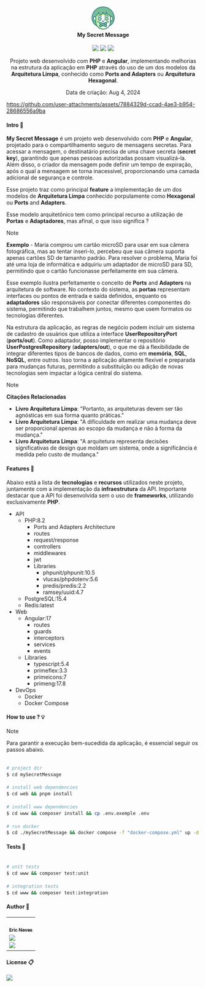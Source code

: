 <h4 align="center">
  <br />
  <img src="resources/github/icon.png">
  <br />
    My Secret Message
  <br />
</h4>

<p align="center">
  <img src="https://img.shields.io/github/last-commit/EricNeves/mySecretMessage?style=flat-square&logo=github&logoColor=white&color=blue&labelColor=%23102C57">
  <img src="https://img.shields.io/github/languages/top/ericneves/mySecretMessage?style=flat-square&logo=php&logoColor=%23f3f3f3&label=%20PHP&color=%23379777&labelColor=%23333">
  <img src="https://img.shields.io/github/license/ericneves/mySecretMessage?style=flat-square&logo=git&labelColor=405D72&color=667BC6">
</p>

<p align="center">
  Projeto web desenvolvido com <strong>PHP</strong> e <strong>Angular</strong>, implementando melhorias na estrutura da aplicação em <strong>PHP</strong> através do uso de um dos modelos da <strong>Arquitetura Limpa</strong>, conhecido como <strong>Ports and Adapters</strong> ou <strong>Arquitetura Hexagonal</strong>.
</p>

<p align="center">Data de criação: Aug 4, 2024</p>

https://github.com/user-attachments/assets/7884329d-ccad-4ae3-b954-28686556a9ba

#### Intro 📃

**My Secret Message** é um projeto web desenvolvido com **PHP** e **Angular**, projetado para o compartilhamento seguro de mensagens secretas. Para acessar a mensagem, o destinatário precisa de uma chave secreta (**secret key**), garantindo que apenas pessoas autorizadas possam visualizá-la. Além disso, o criador da mensagem pode definir um tempo de expiração, após o qual a mensagem se torna inacessível, proporcionando uma camada adicional de segurança e controle.


Esse projeto traz como principal **feature** a implementação de um dos modelos de **Arquitetura Limpa** conhecido porpulamente como **Hexagonal** ou **Ports** and **Adapters**.

Esse modelo arquitetônico tem como principal recurso a utilização de **Portas** e **Adaptadores**, mas afinal, o que isso significa ?

> [!NOTE] 
> 
> **Exemplo** - Maria comprou um cartão microSD para usar em sua câmera fotográfica, mas ao tentar inseri-lo, percebeu que sua câmera suporta apenas cartões SD de tamanho padrão. Para resolver o problema, Maria foi até uma loja de informática e adquiriu um adaptador de microSD para SD, permitindo que o cartão funcionasse perfeitamente em sua câmera.
>
> 

Esse exemplo ilustra perfeitamente o conceito de **Ports** and **Adapters** na arquitetura de software. No contexto do sistema, as **portas** representam interfaces ou pontos de entrada e saída definidos, enquanto os **adaptadores** são responsáveis por conectar diferentes componentes do sistema, permitindo que trabalhem juntos, mesmo que usem formatos ou tecnologias diferentes. 

Na estrutura da aplicação, as regras de negócio podem incluir um sistema de cadastro de usuários que utiliza a interface **UserRepositoryPort** (**ports/out**). Como adaptador, posso implementar o repositório **UserPostgresRepository** (**adapters/out**), o que me dá a flexibilidade de integrar diferentes tipos de bancos de dados, como em **memória**, **SQL**, **NoSQL**, entre outros. Isso torna a aplicação altamente flexível e preparada para mudanças futuras, permitindo a substituição ou adição de novas tecnologias sem impactar a lógica central do sistema.

> [!NOTE]
> **Citações Relacionadas**
>  
> - **Livro Arquitetura Limpa**: "Portanto, as arquiteturas devem ser tão agnósticas em sua forma quanto práticas."
> - **Livro Arquitetura Limpa**: "A dificuldade em realizar uma mudança deve ser proporcional apenas ao escopo da mudança e não à forma da mudança."
> - **Livro Arquitetura Limpa**: "A arquitetura representa decisões significativas de design que moldam um sistema, onde a significância é medida pelo custo de mudança."
>

#### Features 🔭

Abaixo está a lista de **tecnologias** e **recursos** utilizados neste projeto, juntamente com a implementação da **infraestrutura** da API. Importante destacar que a API foi desenvolvida sem o uso de **frameworks**, utilizando exclusivamente **PHP**.

- API
  - PHP:8.2
    - Ports and Adapters Architecture
    - routes
    - request/response
    - controllers
    - middlewares
    - jwt
    - Libraries
        - phpunit/phpunit:10.5
        - vlucas/phpdotenv:5.6
        - predis/predis:2.2
        - ramsey/uuid:4.7
  - PostgreSQL:15.4
  - Redis:latest
- Web
  - Angular:17
    - routes
    - guards
    - interceptors
    - services
    - events
  - Libraries
    - typescript:5.4
    - primeflex:3.3
    - primeicons:7
    - primeng:17.8
- DevOps
  - Docker
  - Docker Compose

#### How to use ? 💡

> [!NOTE]
>
> Para garantir a execução bem-sucedida da aplicação, é essencial seguir os passos abaixo.
>

```sh

# project dir
$ cd mySecretMessage

# install web dependencies
$ cd web && pnpm install

# install www dependencies
$ cd www && composer install && cp .env.exemple .env

# run docker
$ cd ./mySecretMessage && docker compose -f "docker-compose.yml" up -d --build

```

#### Tests 🔋

```sh

# unit tests
$ cd www && composer test:unit

# integration tests
$ cd www && composer test:integration

```

#### Author 🦆

<table>
  <tr>
    <td align="center">
      <a href="https://www.instagram.com/ericneves_dev/">
        <img src="https://avatars.githubusercontent.com/u/32256029" width="100px;" alt=""/>
        <br />
        <sub>
          <b>Eric Neves</b>
        </sub>
      </a>
    </td>
  </tr>
  <tr>
    <td>
      <a href="https://www.instagram.com/ericneves_dev/">
        <img src="https://img.shields.io/badge/Instagram-E4405F?style=for-the-badge&logo=instagram&logoColor=white" width="100%">
      </a> 
      <br />
      <a href="https://linkedin.com/in/ericnevesrr"> 
        <img src="https://img.shields.io/badge/LinkedIn-0077B5?style=for-the-badge&logo=linkedin&logoColor=white" width="100%">
      </a>
    </td>
  </tr>
</table>

#### License 📋

<img src="https://img.shields.io/github/license/ericneves/mySecretMessage?style=flat-square&logo=git&labelColor=405D72&color=667BC6">
